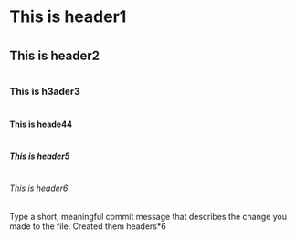# <h1> This is header1

# <h2> This is header2

# <h3> This is h3ader3

# <h4> This is heade44

# <h5> This is header5

# <h6> This is header6

 Type a short, meaningful commit message that describes the change you made to the file. Created them headers*6
 
